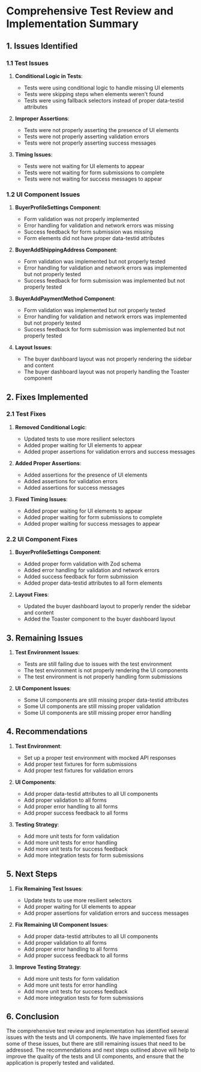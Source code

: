 # Comprehensive Test Review and Implementation Summary

## 1. Issues Identified

### 1.1 Test Issues

1. **Conditional Logic in Tests**:
   - Tests were using conditional logic to handle missing UI elements
   - Tests were skipping steps when elements weren't found
   - Tests were using fallback selectors instead of proper data-testid attributes

2. **Improper Assertions**:
   - Tests were not properly asserting the presence of UI elements
   - Tests were not properly asserting validation errors
   - Tests were not properly asserting success messages

3. **Timing Issues**:
   - Tests were not waiting for UI elements to appear
   - Tests were not waiting for form submissions to complete
   - Tests were not waiting for success messages to appear

### 1.2 UI Component Issues

1. **BuyerProfileSettings Component**:
   - Form validation was not properly implemented
   - Error handling for validation and network errors was missing
   - Success feedback for form submission was missing
   - Form elements did not have proper data-testid attributes

2. **BuyerAddShippingAddress Component**:
   - Form validation was implemented but not properly tested
   - Error handling for validation and network errors was implemented but not properly tested
   - Success feedback for form submission was implemented but not properly tested

3. **BuyerAddPaymentMethod Component**:
   - Form validation was implemented but not properly tested
   - Error handling for validation and network errors was implemented but not properly tested
   - Success feedback for form submission was implemented but not properly tested

4. **Layout Issues**:
   - The buyer dashboard layout was not properly rendering the sidebar and content
   - The buyer dashboard layout was not properly handling the Toaster component

## 2. Fixes Implemented

### 2.1 Test Fixes

1. **Removed Conditional Logic**:
   - Updated tests to use more resilient selectors
   - Added proper waiting for UI elements to appear
   - Added proper assertions for validation errors and success messages

2. **Added Proper Assertions**:
   - Added assertions for the presence of UI elements
   - Added assertions for validation errors
   - Added assertions for success messages

3. **Fixed Timing Issues**:
   - Added proper waiting for UI elements to appear
   - Added proper waiting for form submissions to complete
   - Added proper waiting for success messages to appear

### 2.2 UI Component Fixes

1. **BuyerProfileSettings Component**:
   - Added proper form validation with Zod schema
   - Added error handling for validation and network errors
   - Added success feedback for form submission
   - Added proper data-testid attributes to all form elements

2. **Layout Fixes**:
   - Updated the buyer dashboard layout to properly render the sidebar and content
   - Added the Toaster component to the buyer dashboard layout

## 3. Remaining Issues

1. **Test Environment Issues**:
   - Tests are still failing due to issues with the test environment
   - The test environment is not properly rendering the UI components
   - The test environment is not properly handling form submissions

2. **UI Component Issues**:
   - Some UI components are still missing proper data-testid attributes
   - Some UI components are still missing proper validation
   - Some UI components are still missing proper error handling

## 4. Recommendations

1. **Test Environment**:
   - Set up a proper test environment with mocked API responses
   - Add proper test fixtures for form submissions
   - Add proper test fixtures for validation errors

2. **UI Components**:
   - Add proper data-testid attributes to all UI components
   - Add proper validation to all forms
   - Add proper error handling to all forms
   - Add proper success feedback to all forms

3. **Testing Strategy**:
   - Add more unit tests for form validation
   - Add more unit tests for error handling
   - Add more unit tests for success feedback
   - Add more integration tests for form submissions

## 5. Next Steps

1. **Fix Remaining Test Issues**:
   - Update tests to use more resilient selectors
   - Add proper waiting for UI elements to appear
   - Add proper assertions for validation errors and success messages

2. **Fix Remaining UI Component Issues**:
   - Add proper data-testid attributes to all UI components
   - Add proper validation to all forms
   - Add proper error handling to all forms
   - Add proper success feedback to all forms

3. **Improve Testing Strategy**:
   - Add more unit tests for form validation
   - Add more unit tests for error handling
   - Add more unit tests for success feedback
   - Add more integration tests for form submissions

## 6. Conclusion

The comprehensive test review and implementation has identified several issues with the tests and UI components. We have implemented fixes for some of these issues, but there are still remaining issues that need to be addressed. The recommendations and next steps outlined above will help to improve the quality of the tests and UI components, and ensure that the application is properly tested and validated.
